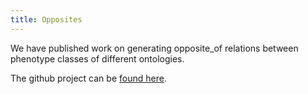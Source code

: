 ```yaml
---
title: Opposites 
---
```


We have published work on generating opposite_of relations between phenotype classes of different ontologies.

The github project can be [found here](https://github.com/Phenomics/phenopposites).


